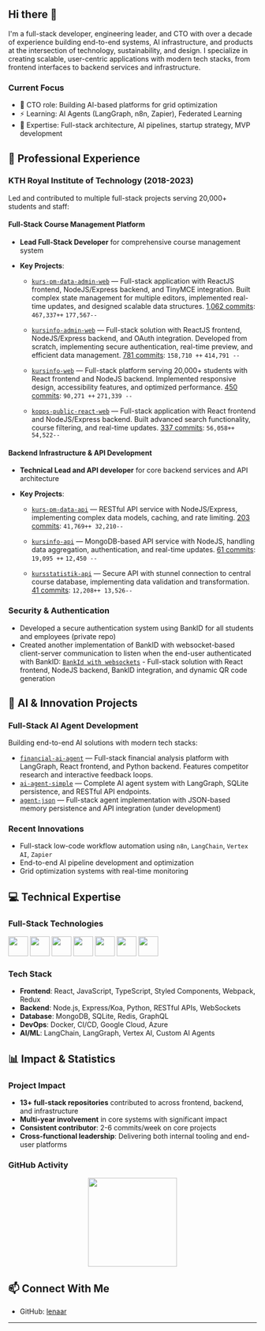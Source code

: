 ## Hi there 👋

<!--
**lenaar/lenaar** is a ✨ _special_ ✨ repository because its `README.md` (this file) appears on your GitHub profile.

Here are some ideas to get you started:

- 🔭 I’m currently working on ...
- 🌱 I’m currently learning ...
- 👯 I’m looking to collaborate on ...
- 🤔 I’m looking for help with ...
- 💬 Ask me about ...
- 📫 How to reach me: ...
- 😄 Pronouns: ...
- ⚡ Fun fact: ...
-->

I'm a full-stack developer, engineering leader, and CTO with over a decade of experience building end-to-end systems, AI infrastructure, and products at the intersection of technology, sustainability, and design. I specialize in creating scalable, user-centric applications with modern tech stacks, from frontend interfaces to backend services and infrastructure.

### Current Focus
- 🌱 CTO role: Building AI-based platforms for grid optimization
- ⚡ Learning: AI Agents (LangGraph, n8n, Zapier), Federated Learning
- 💬 Expertise: Full-stack architecture, AI pipelines, startup strategy, MVP development

## 🚀 Professional Experience

### KTH Royal Institute of Technology (2018-2023)
Led and contributed to multiple full-stack projects serving 20,000+ students and staff:

#### Full-Stack Course Management Platform
- **Lead Full-Stack Developer** for comprehensive course management system
- **Key Projects**:

  - [`kurs-pm-data-admin-web`](https://github.com/KTH/kurs-pm-data-admin-web) — Full-stack application with ReactJS frontend, NodeJS/Express backend, and TinyMCE integration. Built complex state management for multiple editors, implemented real-time updates, and designed scalable data structures. [1,062 commits](https://github.com/KTH/kurs-pm-data-admin-web/commits?author=lenaar): `467,337++` `177,567--`
  
  - [`kursinfo-admin-web`](https://github.com/KTH/kursinfo-admin-web) — Full-stack solution with ReactJS frontend, NodeJS/Express backend, and OAuth integration. Developed from scratch, implementing secure authentication, real-time preview, and efficient data management. [781 commits](https://github.com/KTH/kursinfo-admin-web/commits?author=lenaar): `158,710 ++` `414,791 --`
  
  - [`kursinfo-web`](https://github.com/KTH/kursinfo-web) — Full-stack platform serving 20,000+ students with React frontend and NodeJS backend. Implemented responsive design, accessibility features, and optimized performance. [450 commits](https://github.com/KTH/kursinfo-web/commits?author=lenaar): `90,271 ++` `271,339 --`
  
  - [`kopps-public-react-web`](https://github.com/KTH/kopps-public-react-web) — Full-stack application with React frontend and NodeJS/Express backend. Built advanced search functionality, course filtering, and real-time updates. [337 commits](https://github.com/KTH/kopps-public-react-web/commits?author=lenaar): `56,058++ 54,522--`

#### Backend Infrastructure & API Development
- **Technical Lead and API developer** for core backend services and API architecture
- **Key Projects**:

  - [`kurs-pm-data-api`](https://github.com/KTH/kurs-pm-data-api) — RESTful API service with NodeJS/Express, implementing complex data models, caching, and rate limiting. [203 commits](https://github.com/KTH/kurs-pm-data-api/commits?author=lenaar): `41,769++ 32,210--`
  
  - [`kursinfo-api`](https://github.com/KTH/kursinfo-api) — MongoDB-based API service with NodeJS, handling data aggregation, authentication, and real-time updates. [61 commits](https://github.com/KTH/kursinfo-api/commits?author=lenaar): `19,095 ++` `12,450 --`
  
  - [`kursstatistik-api`](https://github.com/KTH/kursstatistik-api) — Secure API with stunnel connection to central course database, implementing data validation and transformation. [41 commits](https://github.com/KTH/kursstatistik-api/commits?author=lenaar): `12,208++ 13,526--`

### Security & Authentication
- Developed a secure authentication system using BankID for all students and employees (private repo)
- Created another implementation of BankID with websocket-based client-server communication to listen when the end-user authenticated with BankID: [`BankId with websockets`](https://github.com/lenaar/poc-broccoli-bank-id-app) - Full-stack solution with React frontend, NodeJS backend, BankID integration, and dynamic QR code generation

## 🤖 AI & Innovation Projects

### Full-Stack AI Agent Development
Building end-to-end AI solutions with modern tech stacks:

- [`financial-ai-agent`](https://github.com/lenaar/financial-ai-agent) — Full-stack financial analysis platform with LangGraph, React frontend, and Python backend. Features competitor research and interactive feedback loops.
- [`ai-agent-simple`](https://github.com/lenaar/ai-agent-simple) — Complete AI agent system with LangGraph, SQLite persistence, and RESTful API endpoints.
- [`agent-json`](https://github.com/yourname/agent-json) — Full-stack agent implementation with JSON-based memory persistence and API integration (under development)

### Recent Innovations
- Full-stack low-code workflow automation using `n8n`, `LangChain`, `Vertex AI`, `Zapier`
- End-to-end AI pipeline development and optimization
- Grid optimization systems with real-time monitoring

## 💻 Technical Expertise

### Full-Stack Technologies
<p align="left">
  <img src="https://cdn.jsdelivr.net/gh/devicons/devicon/icons/python/python-original.svg" width="40" height="40"/>
  <img src="https://cdn.jsdelivr.net/gh/devicons/devicon/icons/react/react-original.svg" width="40" height="40"/>
  <img src="https://cdn.jsdelivr.net/gh/devicons/devicon/icons/javascript/javascript-original.svg" width="40" height="40"/>
  <img src="https://cdn.jsdelivr.net/gh/devicons/devicon/icons/docker/docker-original.svg" width="40" height="40"/>
  <img src="https://cdn.jsdelivr.net/gh/devicons/devicon/icons/nodejs/nodejs-original.svg" width="40" height="40"/>
  <img src="https://cdn.jsdelivr.net/gh/devicons/devicon/icons/googlecloud/googlecloud-original.svg" width="40" height="40"/>
  <img src="https://cdn.jsdelivr.net/gh/devicons/devicon/icons/azure/azure-original.svg" width="40" height="40"/>
</p>

### Tech Stack
- **Frontend**: React, JavaScript, TypeScript, Styled Components, Webpack, Redux
- **Backend**: Node.js, Express/Koa, Python, RESTful APIs, WebSockets
- **Database**: MongoDB, SQLite, Redis, GraphQL
- **DevOps**: Docker, CI/CD, Google Cloud, Azure
- **AI/ML**: LangChain, LangGraph, Vertex AI, Custom AI Agents

## 📊 Impact & Statistics

### Project Impact
- **13+ full-stack repositories** contributed to across frontend, backend, and infrastructure
- **Multi-year involvement** in core systems with significant impact
- **Consistent contributor**: 2-6 commits/week on core projects
- **Cross-functional leadership**: Delivering both internal tooling and end-user platforms

### GitHub Activity
<p align="center">
  <img height="180em" src="https://github-readme-stats.vercel.app/api/top-langs/?username=lenaar&layout=compact&hide_border=true&show=reviews,discussions_started,discussions_answered,prs_merged,prs_merged_percentage&langs_count=10&theme=default"/>
</p>

## 📫 Connect With Me
- GitHub: [lenaar](https://github.com/lenaar)

---






